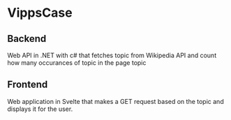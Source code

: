 # VippsCase
## Backend
Web API in .NET with c# that fetches topic from Wikipedia API and count how many occurances of topic in the page topic
## Frontend
Web application in Svelte that makes a GET request based on the topic and displays it for the user.
